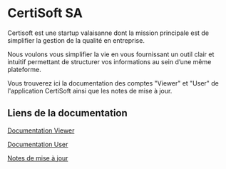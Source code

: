 # CertiSoft SA


Certisoft est une startup valaisanne dont la mission principale est de simplifier la gestion de la qualité en entreprise.

Nous voulons vous simplifier la vie en vous fournissant un outil clair et intuitif permettant de structurer vos informations au sein d’une même plateforme.

Vous trouverez ici la documentation des comptes "Viewer" et "User" de l'application CertiSoft ainsi que les notes de mise à jour.


## Liens de la documentation

[Documentation Viewer](Documentation-Viewer.md)

[Documentation User](Documentation-User.md)

[Notes de mise à jour](Notes-de-mise-a-jour.md)